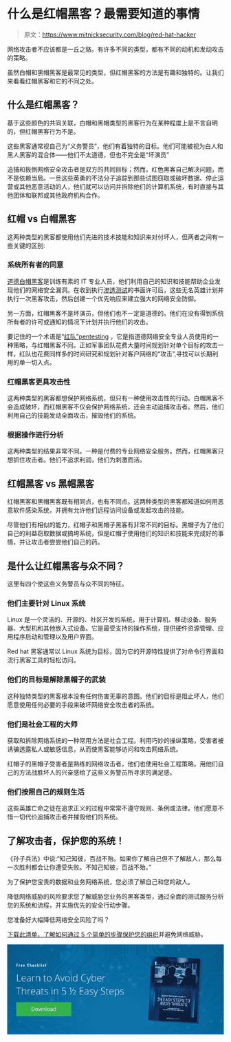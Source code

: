 # 什么是红帽黑客？最需要知道的事情

> 原文：<https://www.mitnicksecurity.com/blog/red-hat-hacker>

网络攻击者不应该都是一丘之貉。有许多不同的类型，都有不同的动机和发动攻击的策略。

虽然白帽和黑帽黑客是最常见的类型，但红帽黑客的方法是有趣和独特的。让我们来看看红帽黑客和它的不同之处。

## 什么是红帽黑客？

基于这些颜色的共同关联，白帽和黑帽类型的黑客行为在某种程度上是不言自明的，但红帽黑客行为不是。

这些黑客通常视自己为“义务警员”，他们有着独特的目标。他们可能被视为白人和黑人黑客的混合体——他们不太道德，但也不完全是“坏演员”

追捕和扳倒网络安全攻击者是双方的共同目标；然而，红色黑客自己解决问题，而不是依赖当局。一旦这些英勇的不法分子追踪到那些试图窃取或破坏数据、停止运营或其他恶意活动的人，他们就可以访问并拆除他们的计算机系统，有时直接与其他团体和联邦或其他政府机构合作。

## 红帽 vs 白帽黑客

这两种类型的黑客都使用他们先进的技术技能和知识来对付坏人，但两者之间有一些关键的区别:

### 系统所有者的同意

[道德白帽黑客](https://www.mitnicksecurity.com/blog/what-are-the-different-types-of-hackers)是训练有素的 IT 专业人员，他们利用自己的知识和技能帮助企业发现他们的网络安全漏洞。在收到执行[渗透测试](https://www.mitnicksecurity.com/penetration-testing)的书面许可后，这些无名英雄计划并执行一次黑客攻击，然后创建一个优先响应来建立强大的网络安全防御。

另一方面，红帽黑客不是坏演员，但他们也不一定是道德的。他们在没有得到系统所有者的许可或通知的情况下计划并执行他们的攻击。

要记住的一个术语是“[红队”pentesting](https://www.mitnicksecurity.com/blog/what-is-a-red-team-pentesting) ，它是指道德网络安全专业人员使用的一种策略，与红帽黑客不同。正如军事团队花费大量时间规划针对单个目标的攻击一样，红队也花费同样多的时间研究和规划针对客户网络的“攻击”,寻找可以长期利用的单一切入点。

### 红帽黑客更具攻击性

这两种类型的黑客都想保护网络系统，但只有一种使用攻击性的行动。白帽黑客不会造成破坏，而红帽黑客不仅会保护网络系统，还会主动追捕攻击者。然后，他们利用自己的技能发动全面攻击，摧毁他们的系统。

### 根据操作进行分析

这两种类型的结果非常不同。一种是付费的专业网络安全服务。然而，红帽黑客只想抓住攻击者。他们不追求利润，他们为刺激而活。

## 红帽黑客 vs 黑帽黑客

红帽黑客和黑帽黑客既有相同点，也有不同点。这两种类型的黑客都知道如何用恶意软件感染系统，并拥有允许他们远程访问设备或发起攻击的技能。

尽管他们有相似的能力，红帽子和黑帽子黑客有非常不同的目标。黑帽子为了他们自己的利益窃取数据或搞垮系统，但是红帽子使用他们的知识和技能来完成好的事情，并让攻击者尝尝他们自己的药。

## 是什么让红帽黑客与众不同？

这里有四个使这些义务警员与众不同的特征。

### 他们主要针对 Linux 系统

Linux 是一个灵活的、开源的、社区开发的系统，用于计算机、移动设备、服务器、大型机和其他嵌入式设备。它是最受支持的操作系统，提供硬件资源管理、应用程序启动和管理以及用户界面。

Red hat 黑客通常以 Linux 系统为目标，因为它的开源特性提供了对命令行界面和流行黑客工具的轻松访问。

### 他们的目标是解除黑帽子的武装

这种独特类型的黑客根本没有任何伤害无辜的意图。他们的目标是阻止坏人，他们愿意使用任何必要的手段来破坏网络安全攻击者的系统。

### 他们是社会工程的大师

获取和拆除网络系统的一种常用方法是社会工程。利用巧妙的操纵策略，受害者被诱骗透露私人或敏感信息，从而使黑客能够访问和攻击网络系统。

红帽子的黑帽子受害者是熟练的网络攻击者，他们也使用社会工程策略。用他们自己的方法战胜坏人的兴奋感给了这些义务警员所寻求的满足感。

### 他们按照自己的规则生活

这些英雄亡命之徒在追求正义的过程中常常不遵守规则、条例或法律。他们愿意不惜一切代价追捕攻击者并摧毁他们的系统。

## 了解攻击者，保护您的系统！

《孙子兵法》中说:“知己知彼，百战不殆。如果你了解自己但不了解敌人，那么每一次胜利都会让你遭受失败。不知己知彼，百战不殆。”

为了保护您宝贵的数据和业务网络系统，您必须了解自己和您的敌人。

降低网络威胁的风险要求您了解威胁您业务的黑客类型，通过全面的测试服务分析您的系统和流程，并实施优先的安全行动步骤。

您准备好大幅降低网络安全风险了吗？

[下载此清单，了解如何通过 5 个简单的步骤保护您的组织](https://www.mitnicksecurity.com/lp-easy-steps-to-avoid-cyber-threats)并避免网络威胁。

[![New call-to-action](img/95ee2efaa0b0e1050f47338da41f7869.png)](https://cta-redirect.hubspot.com/cta/redirect/3875471/7f9b1de1-cf7c-4700-8892-cdf9402b32cf)